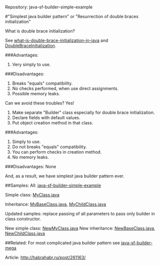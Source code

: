 Repository: java-sf-builder-simple-example

#"Simplest java builder pattern" or "Resurrection of double braces initialization"

What is double brace initialization?
 
See [what-is-double-brace-initialization-in-java](http://stackoverflow.com/questions/1958636/what-is-double-brace-initialization-in-java) and [DoubleBraceInitialization](http://c2.com/cgi/wiki?DoubleBraceInitialization).

###Advantages:
1. Very simply to use.

###Disadvantages:
1. Breaks "equals" compatibility.
2. No checks performed, when use direct assignments. 
3. Possible memory leaks.

Can we avoid these troubles? Yes!

1. Make separate "Builder" class especially for double brace initialization.
2. Declare fields with default values.
3. Put object creation method in that class.

###Advantages:
1. Simply to use.
2. Do not breaks "equals" compatibility.
3. You can perform checks in creation method. 
4. No memory leaks.

###Disadvantages:
None

And, as a result, we have simplest java builder pattern ever.

##Samples:
All: [java-sf-builder-simple-example](https://github.com/speaking-fish/java-sf-builder-simple-example/tree/master/src/com/speakingfish/builder/simple/test)

Simple class: [MyClass.java](https://github.com/speaking-fish/java-sf-builder-simple-example/blob/master/src/com/speakingfish/builder/simple/test/MyClass.java)

Inheritance: [MyBaseClass.java](https://github.com/speaking-fish/java-sf-builder-simple-example/blob/master/src/com/speakingfish/builder/simple/test/MyBaseClass.java), [MyChildClass.java](https://github.com/speaking-fish/java-sf-builder-simple-example/blob/master/src/com/speakingfish/builder/simple/test/MyChildClass.java)

Updated samples: replace passing of all parameters to pass only builder in class constructor.

New simple class: [NewMyClass.java](https://github.com/speaking-fish/java-sf-builder-simple-example/blob/master/src/com/speakingfish/builder/simple/test/NewMyClass.java)
New inheritance: [NewBaseClass.java](https://github.com/speaking-fish/java-sf-builder-simple-example/blob/master/src/com/speakingfish/builder/simple/test/NewBaseClass.java), [NewChildClass.java](https://github.com/speaking-fish/java-sf-builder-simple-example/blob/master/src/com/speakingfish/builder/simple/test/NewChildClass.java)

##Related:
For most complicated java builder pattern see [java-sf-builder-mega](https://github.com/speaking-fish/java-sf-builder-mega)

Article: <http://habrahabr.ru/post/261163/>

